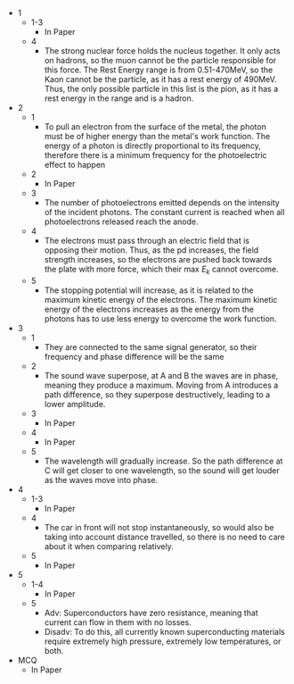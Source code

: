 - 1
	- 1-3
		- In Paper
	- 4
		- The strong nuclear force holds the nucleus together. It only acts on hadrons, so the muon cannot be the particle responsible for this force. The Rest Energy range is from 0.51-470MeV, so the Kaon cannot be the particle, as it has a rest energy of 490MeV. Thus, the only possible particle in this list is the pion, as it has a rest energy in the range and is a hadron.
- 2
	- 1
		- To pull an electron from the surface of the metal, the photon must be of higher energy than the metal's work function. The  energy of a photon is directly proportional to its frequency, therefore there is a minimum frequency for the photoelectric effect to happen
	- 2
		- In Paper 
	- 3
		- The number of photoelectrons emitted depends on the intensity of the incident photons. The constant current is reached when all photoelectrons released reach the anode.
	- 4
		- The electrons must pass through an electric field that is opposing their motion. Thus, as the pd increases, the field strength increases, so the electrons are pushed back towards the plate with more force, which their max $E_k$ cannot overcome.
	- 5
		- The stopping potential will increase, as it is related to the maximum kinetic energy of the electrons. The maximum kinetic energy of the electrons increases as the energy from the photons has to use less energy to overcome the work function.
- 3
	- 1
		- They are connected to the same signal generator, so their frequency and phase difference will be the same
	- 2
		- The sound wave superpose, at A and B the waves are in phase, meaning they produce a maximum. Moving from A introduces a path difference, so they superpose destructively, leading to a lower amplitude.
	- 3
		- In Paper
	- 4
		- In Paper
	- 5
		- The wavelength will gradually increase. So the path difference at C will get closer to one wavelength, so the sound will get louder as the waves move into phase.
- 4
	- 1-3
		- In Paper
	- 4
		- The car in front will not stop instantaneously, so would also be taking into account distance travelled, so there is no need to care about it when comparing relatively.
	- 5
		- In Paper
- 5
	- 1-4
		- In Paper
	- 5
		- Adv: Superconductors have zero resistance, meaning that current can flow in them with no losses.
		- Disadv: To do this, all currently known superconducting materials require extremely high pressure, extremely low temperatures, or both.
- MCQ
	- In Paper
